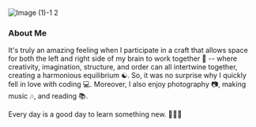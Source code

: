 ### 

![Image (1)-1 2](https://user-images.githubusercontent.com/82188718/129343775-8bbd92dd-f1be-491f-8364-cb9ffaf324fe.jpg)

### About Me

It's truly an amazing feeling when I participate in a craft that allows space for both the left and right side of my brain to work together 🧠 -- where creativity, imagination, structure, and order can all intertwine together, creating a harmonious equilibrium ☯️. So, it was no surprise why I quickly fell in love with coding 💻.  Moreover, I also enjoy photography 📷, making music 🎶, and reading 📚.

Every day is a good day to learn something new. 💭💡😎
<!--
**alessandragutierrez/alessandragutierrez** is a ✨ _special_ ✨ repository because its `README.md` (this file) appears on your GitHub profile.

Here are some ideas to get you started:

- 🔭 I’m currently working on ...
- 🌱 I’m currently learning ...
- 👯 I’m looking to collaborate on ...
- 🤔 I’m looking for help with ...
- 💬 Ask me about ...
- 📫 How to reach me: ...
- 😄 Pronouns: ...
- ⚡ Fun fact: ...
-->
